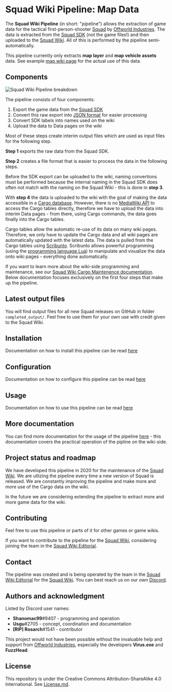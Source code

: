 # Squad Wiki Pipeline: Map Data

The **Squad Wiki Pipeline** (in short: "pipeline") allows the extraction of game data for the tactical first-person-shooter [Squad](http://store.steampowered.com/app/393380/) by [Offworld Industries](https://www.offworldindustries.com/). The data is extracted from the [Squad SDK](https://squad.gamepedia.com/Squad_SDK) (not the game files!) and then uploaded to the [Squad Wiki](https://squad.gamepedia.com/Squad_Wiki). All of this is performed by the pipeline semi-automatically.

This pipeline currently only extracts **map layer** and **map vehicle assets** data. See example [map wiki page](https://squad.gamepedia.com/Belaya) for the actual use of this data.


## Components
![Squad Wiki Pipeline breakdown](/files/doc/images/Squad-Wiki-Pipeline.png)




The pipeline consists of four components:
1. Export the game data from the [Squad SDK](https://squad.gamepedia.com/Squad_SDK)
2. Convert this raw export into [JSON format](https://en.wikipedia.org/wiki/JSON) for easier processing
3. Convert SDK labels into names used on the wiki
4. Upload the data to Data pages on the wiki




Most of these steps create interim output files which are used as input files for the following step.

**Step 1** exports the raw data from the Squad SDK.

**Step 2** creates a file format that is easier to process the data in the following steps.

Before the SDK export can be uploaded to the wiki, naming convertions must be performed because the internal naming in the Squad SDK does often not match with the naming on the Squad Wiki - this is done in **step 3**.

With **step 4** the data is uploaded to the wiki with the goal of making the data accessible in a [Cargo database](https://www.mediawiki.org/wiki/Extension:Cargo). However, there is no [MediaWiki API](https://www.mediawiki.org/wiki/API:Main_page) to access the Cargo tables directly, therefore we have to upload the data into interim Data pages - from there, using Cargo commands, the data goes finally into the Cargo tables.

Cargo tables allow the automatic re-use of its data on many wiki pages. Therefore, we only have to update the Cargo data and all wiki pages are automatically updated with the latest data. The data is pulled from the Cargo tables using [Scribunto](https://www.mediawiki.org/wiki/Extension:Scribunto). Scribunto allows powerful programming (using the [programming language Lua](https://en.wikipedia.org/wiki/Lua_(programming_language))) to manipulate and visualize the data onto wiki pages - everything done automatically.

If you want to learn more about the wiki-side programming and maintenance, see our [Squad Wiki Cargo Maintenence documentation](https://squad.gamepedia.com/Squad_Wiki_Editorial/Cargo_Maintenance). Below documentation focuses exclusively on the first four steps that make up the pipeline.




## Latest output files
You will find output files for all new Squad releases on GitHub in folder `completed_output/`. Feel free to use them for your own use with credit given to the Squad Wiki.



## Installation
Documentation on how to install this pipeline can be read [here](doc/installation.md)




## Configuration
Documentation on how to configure this pipeline can be read [here](doc/configuration.md)





## Usage
Documentation on how to use this pipeline can be read [here](doc/usage.md)




## More documentation
You can find more documentation for the usage of the pipeline [here](https://squad.gamepedia.com/Squad_Wiki_Editorial/Cargo_Maintenance) - this documentation covers the practical operation of the pipline on the wiki-side.




## Project status and roadmap
We have developed this pipeline in 2020 for the maintenance of the [Squad Wiki](https://squad.gamepedia.com/Squad_Wiki). We are utlizing the pipeline every time a new version of Squad is released. We are constantly improving the pipeline and make more and more use of the Cargo data on the wiki.

In the future we are considering extending the pipeline to extract more and more game data for the wiki.



## Contributing
Feel free to use this pipeline or parts of it for other games or game wikis.

If you want to contribute to the pipeline for the [Squad Wiki](https://squad.gamepedia.com/Squad_Wiki), considering joining the team in the [Squad Wiki Editorial](https://squad.gamepedia.com/Squad_Wiki_Editorial).


## Contact
The pipeline was created and is being operated by the team in the [Squad Wiki Editorial](https://squad.gamepedia.com/Squad_Wiki_Editorial) for the [Squad Wiki](https://squad.gamepedia.com/Squad_Wiki). You can best reach us on our own [Discord](https://discord.gg/Y8vgeJ2).




## Authors and acknowledgment
Listed by Discord user names:
* **Shanomac99**#9407 - programming and operation
* **Usgu**#2705 - concept, coordination and documentation
* **[RIP] Rosarch**#1541 - contributor

This project would not have been possible without the invaluable help and support from [Offworld Industries](https://www.offworldindustries.com/), especially the developers **Virus.exe** and **FuzzHead**.






## License
This repository is under the Creative Commons Attribution-ShareAlike 4.0 International. See [License.md](/license.md).

